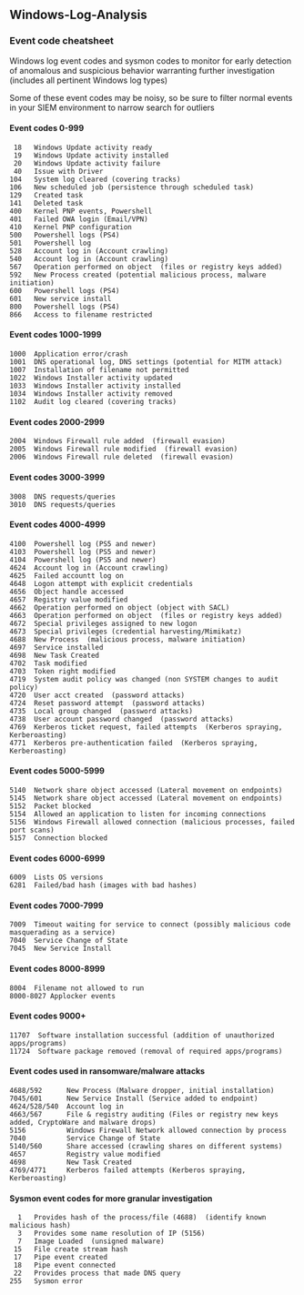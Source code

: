 ## Windows-Log-Analysis

### Event code cheatsheet

Windows log event codes and sysmon codes to monitor for early detection of anomalous and suspicious behavior warranting further investigation (includes
all pertinent Windows log types)

Some of these event codes may be noisy, so be sure to filter normal events in your SIEM environment to narrow search for outliers

#### Event codes 0-999
``` 
 18   Windows Update activity ready
 19   Windows Update activity installed
 20   Windows Update activity failure
 40   Issue with Driver
104   System log cleared (covering tracks)
106   New scheduled job (persistence through scheduled task)
129   Created task 
141   Deleted task
400   Kernel PNP events, Powershell
401   Failed OWA login (Email/VPN)  
410   Kernel PNP configuration
500   Powershell logs (PS4)
501   Powershell log 
528   Account log in (Account crawling)
540   Account log in (Account crawling)
567   Operation performed on object  (files or registry keys added)
592   New Process created (potential malicious process, malware initiation)
600   Powershell logs (PS4)
601   New service install
800   Powershell logs (PS4)
866   Access to filename restricted
```

#### Event codes 1000-1999
```
1000  Application error/crash
1001  DNS operational log, DNS settings (potential for MITM attack)
1007  Installation of filename not permitted
1022  Windows Installer activity updated
1033  Windows Installer activity installed
1034  Windows Installer activity removed 
1102  Audit log cleared (covering tracks)
```

#### Event codes 2000-2999
```
2004  Windows Firewall rule added  (firewall evasion)
2005  Windows Firewall rule modified  (firewall evasion)
2006  Windows Firewall rule deleted  (firewall evasion)
```

#### Event codes 3000-3999
```
3008  DNS requests/queries
3010  DNS requests/queries
```
#### Event codes 4000-4999
```
4100  Powershell log (PS5 and newer)
4103  Powershell log (PS5 and newer)
4104  Powershell log (PS5 and newer)
4624  Account log in (Account crawling)
4625  Failed accountt log on
4648  Logon attempt with explicit credentials
4656  Object handle accessed
4657  Registry value modified
4662  Operation performed on object (object with SACL)
4663  Operation performed on object  (files or registry keys added)
4672  Special privileges assigned to new logon
4673  Special privileges (credential harvesting/Mimikatz)
4688  New Process  (malicious process, malware initiation)
4697  Service installed
4698  New Task Created
4702  Task modified
4703  Token right modified
4719  System audit policy was changed (non SYSTEM changes to audit policy)
4720  User acct created  (password attacks)
4724  Reset password attempt  (password attacks)
4735  Local group changed  (password attacks)
4738  User account password changed  (password attacks)
4769  Kerberos ticket request, failed attempts  (Kerberos spraying, Kerberoasting)
4771  Kerberos pre-authentication failed  (Kerberos spraying, Kerberoasting)
```

#### Event codes 5000-5999
```
5140  Network share object accessed (Lateral movement on endpoints)
5145  Network share object accessed (Lateral movement on endpoints)
5152  Packet blocked
5154  Allowed an application to listen for incoming connections
5156  Windows Firewall allowed connection (malicious processes, failed port scans)
5157  Connection blocked
```

#### Event codes 6000-6999
```
6009  Lists OS versions
6281  Failed/bad hash (images with bad hashes)
```

#### Event codes 7000-7999
```
7009  Timeout waiting for service to connect (possibly malicious code masquerading as a service)
7040  Service Change of State
7045  New Service Install
```

#### Event codes 8000-8999
```
8004  Filename not allowed to run
8000-8027 Applocker events
```

#### Event codes 9000+
```
11707  Software installation successful (addition of unauthorized apps/programs)
11724  Software package removed (removal of required apps/programs)
```

#### Event codes used in ransomware/malware attacks
```
4688/592      New Process (Malware dropper, initial installation)
7045/601      New Service Install (Service added to endpoint) 
4624/528/540  Account log in 
4663/567      File & registry auditing (Files or registry new keys added, CryptoWare and malware drops)
5156          Windows Firewall Network allowed connection by process
7040          Service Change of State 
5140/560      Share accessed (crawling shares on different systems)
4657          Registry value modified
4698          New Task Created 
4769/4771     Kerberos failed attempts (Kerberos spraying, Kerberoasting)
```
 
#### Sysmon event codes for more granular investigation
```
  1   Provides hash of the process/file (4688)  (identify known malicious hash)
  3   Provides some name resolution of IP (5156)
  7   Image Loaded  (unsigned malware)
 15   File create stream hash
 17   Pipe event created
 18   Pipe event connected
 22   Provides process that made DNS query
255   Sysmon error
```
